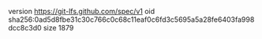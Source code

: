 version https://git-lfs.github.com/spec/v1
oid sha256:0ad5d8fbe31c30c766c0c68c11eaf0c6fd3c5695a5a28fe6403fa998dcc8c3d0
size 1879
